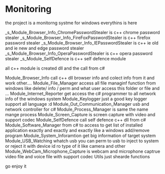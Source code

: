 # Monitoring



the project is a monitorng systme for windows 
everythins is here 

_s_Module_Browser_Info_ChromePasswordStealer is c++ chrome password stealer
	_s_Module_Browser_Info_FireFoxPasswordStealer 	is c++ firefox password stealer
	_s_Module_Browser_Info_IEPasswordStealer 	 	is c++ ie old and ie new and edge password stealer
	_s_Module_Browser_Info_OperaPasswordStealer 	is c++ opera password stealer
	_s_Module_SelfDefence is c++ self defence module 
  
  all c++ module is created dll and the call from c#
  
Module_Browser_Info call c++ dll browser info and colect info from it and work other....
Module_File_Manager access all file managinf function from windows like delete/ info / perm and what user access this folder or file and ...
Module_Internet_Reporter get access the c# programmer to all network info of the windows system
Module_Keylogger just a good key logger support all language :d 
Module_Out_Communication_Manager usb and network controller for c#
Module_Process_Manager is same the name mange process 
Module_Screen_Capture is screen capture with video and support codec
Module_SelfDefence call self defence c++ dll from c#
Module_Software_Manager from c# to access to get list of installed application exactly and exactly and exactly  like a windows add/remove program
Module_System_Inforamtion get big information of target system
Module_USB_Watching whatch usb you can perm to usb to inject to system or reject it with device id ro type of it like camera and other
Module_WebCam_Microphone_Capture is webcam and microphone captrue video file and voice file with support codec
Utils just shearde functions 
  
  
  
  go enjoy it
